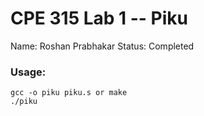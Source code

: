# CPE 315 Lab 1 -- Piku

Name: Roshan Prabhakar
Status: Completed

### Usage:
```
gcc -o piku piku.s or make
./piku
```
